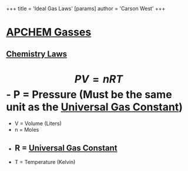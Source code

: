 +++
 title = 'Ideal Gas Laws'
[params]
	author = 'Carson West'
+++
# [APCHEM Gasses](./../apchem-gasses/)
## [Chemistry Laws](./../chemistry-laws/)

#  $$ PV = nRT $$  - P = Pressure (Must be the same unit as the [Universal Gas Constant](./../universal-gas-constant/))
- V = Volume (Liters)
- n = Moles
- R = [Universal Gas Constant](./../universal-gas-constant/)
	- 
- T = Temperature (Kelvin)